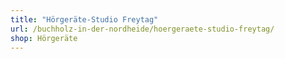 ```yaml
---
title: "Hörgeräte-Studio Freytag"
url: /buchholz-in-der-nordheide/hoergeraete-studio-freytag/
shop: Hörgeräte
---
```

